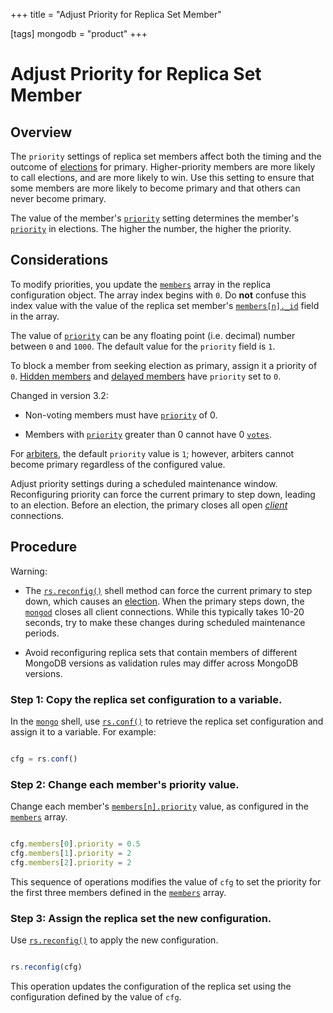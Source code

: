 +++
title = "Adjust Priority for Replica Set Member"

[tags]
mongodb = "product"
+++
# Adjust Priority for Replica Set Member



## Overview

The ``priority`` settings of replica set members affect both the timing
and the outcome of [elections](#) for
primary. Higher-priority members are more likely to call elections, and
are more likely to win. Use this setting to ensure that some members are
more likely to become primary and that others can never become primary.

The value of the member's
[``priority``](#rsconf.members[n].priority) setting determines the
member's [``priority``](#rsconf.members[n].priority) in elections. The higher the number,
the higher the priority.


## Considerations

To modify priorities, you update the [``members``](#rsconf.members)
array in the replica configuration object. The array index begins with
``0``. Do **not** confuse this index value with the value of the replica
set member's [``members[n]._id``](#rsconf.members[n]._id) field in the
array.

The value of [``priority``](#rsconf.members[n].priority) can be any
floating point (i.e. decimal) number between ``0`` and ``1000``. The
default value for the ``priority`` field is ``1``.

To block a member from seeking election as primary, assign it a priority
of ``0``. [Hidden members](#replica-set-hidden-members) and
[delayed members](#replica-set-delayed-members) have
``priority`` set to ``0``.

Changed in version 3.2: 

* Non-voting members must have [``priority``](#rsconf.members[n].priority) of 0. 

* Members with [``priority``](#rsconf.members[n].priority) greater than 0 cannot have 0 [``votes``](#rsconf.members[n].votes). 

For [arbiters](#), the default
``priority`` value is ``1``; however, arbiters cannot
become primary regardless of the configured value.

Adjust priority settings during a scheduled maintenance window.
Reconfiguring priority can force the current primary to step down,
leading to an election. Before an election, the primary closes all open
[*client*](#term-client) connections.


## Procedure

Warning:   

  * The [``rs.reconfig()``](#rs.reconfig) shell method can force the current primary to step down, which causes an [election](#replica-set-elections). When the primary steps down, the [``mongod``](#bin.mongod) closes all client connections. While this typically takes 10-20 seconds, try to make these changes during scheduled maintenance periods. 

  * Avoid reconfiguring replica sets that contain members of different MongoDB versions as validation rules may differ across MongoDB versions. 


### Step 1: Copy the replica set configuration to a variable.

In the [``mongo``](#bin.mongo) shell, use [``rs.conf()``](#rs.conf) to retrieve
the replica set configuration and assign it to a variable. For
example:

```javascript

cfg = rs.conf()

```


### Step 2: Change each member's priority value.

Change each member's [``members[n].priority``](#rsconf.members[n].priority)
value, as configured in the [``members``](#rsconf.members)
array.

```javascript

cfg.members[0].priority = 0.5
cfg.members[1].priority = 2
cfg.members[2].priority = 2

```

This sequence of operations modifies the value of ``cfg`` to set the
priority for the first three members defined in the
[``members``](#rsconf.members) array.


### Step 3: Assign the replica set the new configuration.

Use [``rs.reconfig()``](#rs.reconfig) to apply the new configuration.

```javascript

rs.reconfig(cfg)

```

This operation updates the configuration of the replica set using
the configuration defined by the value of ``cfg``.
